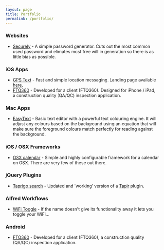 ```yaml
---
layout: page
title: Portfolio
permalink: /portfolio/
---
```


### Websites
- [Securely](http://securely.shaydesdsgn.com/) - A simple password generator. Cuts out the most common used password and elimates most free will in generation so there is as little bias as possible.

### iOS Apps
- [GPS Text](https://itunes.apple.com/au/app/gps-text/id406972406?mt=8) - Fast and simple location messaging. Landing page available [here](http://gpstext.shaydesdsgn.com).
- [FTQ360](https://itunes.apple.com/au/app/ftq360-inspection-system/id524894778?mt=8) - Developed for a client (FTQ360). Designed for iPhone / iPad, a construction quality (QA/QC) inspection application.

### Mac Apps
- [EasyText](http://easytext.shaydesdsgn.com) - Basic text editor with a powerful text colouring engine. It will adjust any colours based on the background using an equation that will make sure the foreground colours match perfectly for reading against the background.

### iOS / OSX Frameworks
- [OSX calendar](https://github.com/shaydesdsgn/SDFCalendarOSX) - Simple and highly configurable framework for a calendar on OSX. There are very few of these out there.

### jQuery Plugins
- [Taprigo search](https://github.com/shaydesdsgn/jquery.sd.tapirgo) - Updated and 'working' version of a [Tapir](http://tapirgo.com/) plugin.

### Alfred Workflows
- [WiFi Toggle](https://github.com/shaydesdsgn/alfred-wifi-toggle) - If the name doesn't give its functionality away it lets you toggle your WiFi...

### Android

- [FTQ360](https://play.google.com/store/apps/details?id=net.ftq360.ftq360app) - Developed for a client (FTQ360), a construction quality (QA/QC) inspection application.